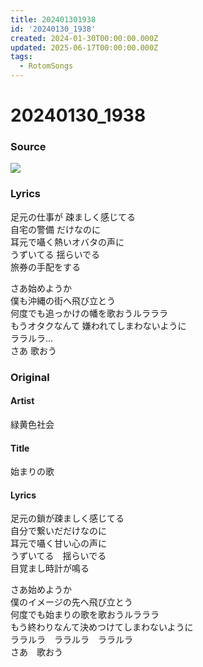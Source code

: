 ```yaml
---
title: 202401301938
id: '20240130_1938'
created: 2024-01-30T00:00:00.000Z
updated: 2025-06-17T00:00:00.000Z
tags:
  - RotomSongs
---
```

# 20240130_1938

### Source

![](https://x.com/Starlystrongest/status/1752280152502063315)

### Lyrics

足元の仕事が 疎ましく感じてる  
自宅の警備 だけなのに  
耳元で囁く熱いオバタの声に  
うずいてる 揺らいでる  
旅券の手配をする  

さあ始めようか  
僕も沖縄の街へ飛び立とう  
何度でも追っかけの幡を歌おうルラララ  
もうオタクなんて 嫌われてしまわないように  
ララルラ…  
さあ 歌おう  

### Original

#### Artist

緑黄色社会

#### Title

始まりの歌

#### Lyrics

足元の鎖が疎ましく感じてる  
自分で繋いだだけなのに  
耳元で囁く甘い心の声に  
うずいてる　揺らいでる  
目覚まし時計が鳴る  
  
さあ始めようか  
僕のイメージの先へ飛び立とう  
何度でも始まりの歌を歌おうルラララ  
もう終わりなんて決めつけてしまわないように  
ララルラ　ララルラ　ララルラ  
さあ　歌おう  
